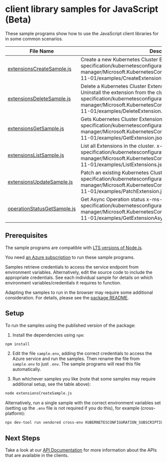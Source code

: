# client library samples for JavaScript (Beta)

These sample programs show how to use the JavaScript client libraries for in some common scenarios.

| **File Name**                                           | **Description**                                                                                                                                                                                                                                                                       |
| ------------------------------------------------------- | ------------------------------------------------------------------------------------------------------------------------------------------------------------------------------------------------------------------------------------------------------------------------------------- |
| [extensionsCreateSample.js][extensionscreatesample]     | Create a new Kubernetes Cluster Extension. x-ms-original-file: specification/kubernetesconfiguration/resource-manager/Microsoft.KubernetesConfiguration/extensions/stable/2024-11-01/examples/CreateExtension.json                                                                    |
| [extensionsDeleteSample.js][extensionsdeletesample]     | Delete a Kubernetes Cluster Extension. This will cause the Agent to Uninstall the extension from the cluster. x-ms-original-file: specification/kubernetesconfiguration/resource-manager/Microsoft.KubernetesConfiguration/extensions/stable/2024-11-01/examples/DeleteExtension.json |
| [extensionsGetSample.js][extensionsgetsample]           | Gets Kubernetes Cluster Extension. x-ms-original-file: specification/kubernetesconfiguration/resource-manager/Microsoft.KubernetesConfiguration/extensions/stable/2024-11-01/examples/GetExtension.json                                                                               |
| [extensionsListSample.js][extensionslistsample]         | List all Extensions in the cluster. x-ms-original-file: specification/kubernetesconfiguration/resource-manager/Microsoft.KubernetesConfiguration/extensions/stable/2024-11-01/examples/ListExtensions.json                                                                            |
| [extensionsUpdateSample.js][extensionsupdatesample]     | Patch an existing Kubernetes Cluster Extension. x-ms-original-file: specification/kubernetesconfiguration/resource-manager/Microsoft.KubernetesConfiguration/extensions/stable/2024-11-01/examples/PatchExtension.json                                                                |
| [operationStatusGetSample.js][operationstatusgetsample] | Get Async Operation status x-ms-original-file: specification/kubernetesconfiguration/resource-manager/Microsoft.KubernetesConfiguration/extensions/stable/2024-11-01/examples/GetExtensionAsyncOperationStatus.json                                                                   |

## Prerequisites

The sample programs are compatible with [LTS versions of Node.js](https://github.com/nodejs/release#release-schedule).

You need [an Azure subscription][freesub] to run these sample programs.

Samples retrieve credentials to access the service endpoint from environment variables. Alternatively, edit the source code to include the appropriate credentials. See each individual sample for details on which environment variables/credentials it requires to function.

Adapting the samples to run in the browser may require some additional consideration. For details, please see the [package README][package].

## Setup

To run the samples using the published version of the package:

1. Install the dependencies using `npm`:

```bash
npm install
```

2. Edit the file `sample.env`, adding the correct credentials to access the Azure service and run the samples. Then rename the file from `sample.env` to just `.env`. The sample programs will read this file automatically.

3. Run whichever samples you like (note that some samples may require additional setup, see the table above):

```bash
node extensionsCreateSample.js
```

Alternatively, run a single sample with the correct environment variables set (setting up the `.env` file is not required if you do this), for example (cross-platform):

```bash
npx dev-tool run vendored cross-env KUBERNETESCONFIGURATION_SUBSCRIPTION_ID="<kubernetesconfiguration subscription id>" KUBERNETESCONFIGURATION_RESOURCE_GROUP="<kubernetesconfiguration resource group>" node extensionsCreateSample.js
```

## Next Steps

Take a look at our [API Documentation][apiref] for more information about the APIs that are available in the clients.

[extensionscreatesample]: https://github.com/Azure/azure-sdk-for-js/blob/main/sdk/kubernetesconfiguration/arm-kubernetesconfiguration-extensions/samples/v1-beta/javascript/extensionsCreateSample.js
[extensionsdeletesample]: https://github.com/Azure/azure-sdk-for-js/blob/main/sdk/kubernetesconfiguration/arm-kubernetesconfiguration-extensions/samples/v1-beta/javascript/extensionsDeleteSample.js
[extensionsgetsample]: https://github.com/Azure/azure-sdk-for-js/blob/main/sdk/kubernetesconfiguration/arm-kubernetesconfiguration-extensions/samples/v1-beta/javascript/extensionsGetSample.js
[extensionslistsample]: https://github.com/Azure/azure-sdk-for-js/blob/main/sdk/kubernetesconfiguration/arm-kubernetesconfiguration-extensions/samples/v1-beta/javascript/extensionsListSample.js
[extensionsupdatesample]: https://github.com/Azure/azure-sdk-for-js/blob/main/sdk/kubernetesconfiguration/arm-kubernetesconfiguration-extensions/samples/v1-beta/javascript/extensionsUpdateSample.js
[operationstatusgetsample]: https://github.com/Azure/azure-sdk-for-js/blob/main/sdk/kubernetesconfiguration/arm-kubernetesconfiguration-extensions/samples/v1-beta/javascript/operationStatusGetSample.js
[apiref]: https://learn.microsoft.com/javascript/api/@azure/arm-kubernetesconfiguration-extensions?view=azure-node-preview
[freesub]: https://azure.microsoft.com/free/
[package]: https://github.com/Azure/azure-sdk-for-js/tree/main/sdk/kubernetesconfiguration/arm-kubernetesconfiguration-extensions/README.md
